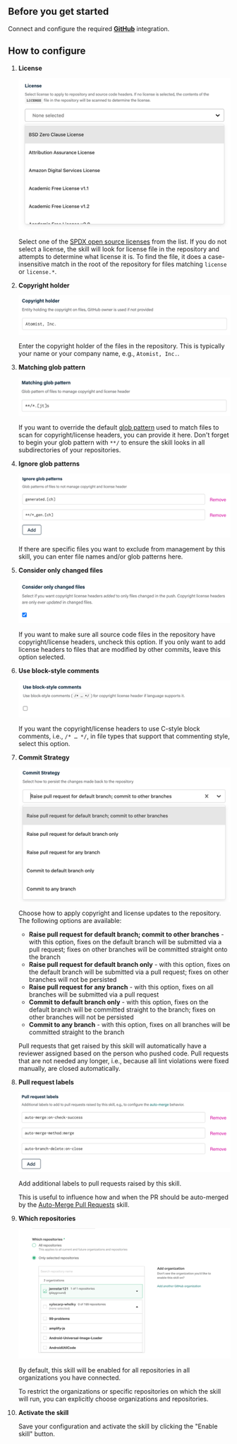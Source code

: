 ## Before you get started

Connect and configure the required [**GitHub**][github] integration.

[github]: https://go.atomist.com/catalog/integration/github "GitHub Integration"

## How to configure

1.  **License**

    ![Select license](docs/images/license.png)

    Select one of the [SPDX open source licenses][spdx] from the list. If you do
    not select a license, the skill will look for license file in the repository
    and attempts to determine what license it is. To find the file, it does a
    case-insensitive match in the root of the repository for files matching
    `license` or `license.*`.

2.  **Copyright holder**

    ![Copyright holder](docs/images/copyright-holder.png)

    Enter the copyright holder of the files in the repository. This is typically
    your name or your company name, e.g., `Atomist, Inc.`.

3.  **Matching glob pattern**

    ![Glob pattern](docs/images/matching-glob-pattern.png)

    If you want to override the default [glob pattern][glob] used to match files
    to scan for copyright/license headers, you can provide it here. Don't forget
    to begin your glob pattern with `**/` to ensure the skill looks in all
    subdirectories of your repositories.

4.  **Ignore glob patterns**

    ![Ignore glob patterns](docs/images/ignore-glob-pattern.png)

    If there are specific files you want to exclude from management by this
    skill, you can enter file names and/or glob patterns here.

5.  **Consider only changed files**

    ![Changed files](docs/images/changed-files.png)

    If you want to make sure all source code files in the repository have
    copyright/license headers, uncheck this option. If you only want to add
    license headers to files that are modified by other commits, leave this
    option selected.

6.  **Use block-style comments**

    ![Block-style comments](docs/images/block-comment.png)

    If you want the copyright/license headers to use C-style block comments,
    i.e., `/* … */`, in file types that support that commenting style, select
    this option.

7.  **Commit Strategy**

    ![Fix strategy](docs/images/commit-strategy.png)

    Choose how to apply copyright and license updates to the repository. The
    following options are available:

    -   **Raise pull request for default branch; commit to other branches** -
        with this option, fixes on the default branch will be submitted via a
        pull request; fixes on other branches will be committed straight onto
        the branch
    -   **Raise pull request for default branch only** - with this option, fixes
        on the default branch will be submitted via a pull request; fixes on
        other branches will not be persisted
    -   **Raise pull request for any branch** - with this option, fixes on all
        branches will be submitted via a pull request
    -   **Commit to default branch only** - with this option, fixes on the
        default branch will be committed straight to the branch; fixes on other
        branches will not be persisted
    -   **Commit to any branch** - with this option, fixes on all branches will
        be committed straight to the branch

    Pull requests that get raised by this skill will automatically have a
    reviewer assigned based on the person who pushed code. Pull requests that
    are not needed any longer, i.e., because all lint violations were fixed
    manually, are closed automatically.

8.  **Pull request labels**

    ![Pull request labels](docs/images/pr-labels.png)

    Add additional labels to pull requests raised by this skill.

    This is useful to influence how and when the PR should be auto-merged by the
    [Auto-Merge Pull Requests][auto-merge] skill.

9.  **Which repositories**

    ![Repository filter](docs/images/repo-filter.png)

    By default, this skill will be enabled for all repositories in all
    organizations you have connected.

    To restrict the organizations or specific repositories on which the skill
    will run, you can explicitly choose organizations and repositories.

10. **Activate the skill**

    Save your configuration and activate the skill by clicking the "Enable
    skill" button.

[spdx]: https://spdx.org/licenses/ "SPDX License List"
[glob]: https://github.com/mrmlnc/fast-glob#pattern-syntax "Glob pattern syntax"
[auto-merge]:
    https://go.atomist.com/catalog/skills/atomist/github-auto-merge-skill
    "Atomist Auto-Merge Pull Request Skill"
